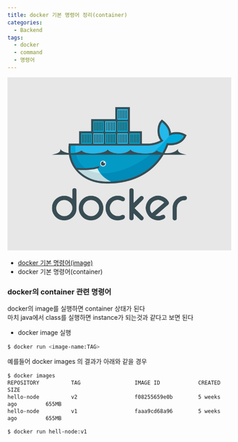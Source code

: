 ```yaml
---
title: docker 기본 명령어 정리(container)
categories:
  - Backend
tags:
  - docker
  - command
  - 명령어
---
```


![](../assets/images/2018-07-06-docker-1/docker-logo.png)

- [docker 기본 명령어(image)](https://yjkim0083.github.io/docker-1/)
- docker 기본 명령어(container)

### docker의 container 관련 명령어
docker의 image를 실행하면 container 상태가 된다  
마치 java에서 class를 실행하면 instance가 되는것과 같다고 보면 된다

- docker image 실행

```bash
$ docker run <image-name:TAG>
```

예를들어 docker images 의 결과가 아래와 같을 경우  
```
$ docker images 
REPOSITORY          TAG                 IMAGE ID            CREATED             SIZE
hello-node          v2                  f08255659e0b        5 weeks ago         655MB
hello-node          v1                  faaa9cd68a96        5 weeks ago         655MB
```

```
$ docker run hell-node:v1
```